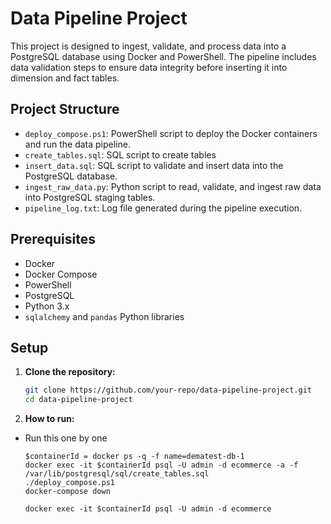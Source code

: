 # Data Pipeline Project

This project is designed to ingest, validate, and process data into a PostgreSQL database using Docker and PowerShell. The pipeline includes data validation steps to ensure data integrity before inserting it into dimension and fact tables.

## Project Structure

- `deploy_compose.ps1`: PowerShell script to deploy the Docker containers and run the data pipeline.
- `create_tables.sql`: SQL script to create tables
- `insert_data.sql`: SQL script to validate and insert data into the PostgreSQL database.
- `ingest_raw_data.py`: Python script to read, validate, and ingest raw data into PostgreSQL staging tables.
- `pipeline_log.txt`: Log file generated during the pipeline execution.

## Prerequisites

- Docker
- Docker Compose
- PowerShell
- PostgreSQL
- Python 3.x
- `sqlalchemy` and `pandas` Python libraries

## Setup

1. **Clone the repository:**

   ```sh
   git clone https://github.com/your-repo/data-pipeline-project.git
   cd data-pipeline-project

2. **How to run:**

- Run this one by one

    ```docker-compose up -d
    $containerId = docker ps -q -f name=dematest-db-1
    docker exec -it $containerId psql -U admin -d ecommerce -a -f /var/lib/postgresql/sql/create_tables.sql
    ./deploy_compose.ps1
    docker-compose down

    docker exec -it $containerId psql -U admin -d ecommerce 

